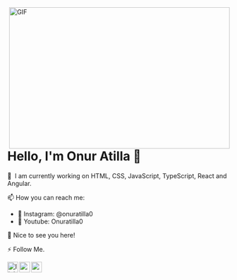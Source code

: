 <img align="right" alt="GIF" src="https://github.com/abhisheknaiidu/abhisheknaiidu/blob/master/code.gif?raw=true" width="500" height="320" />

# Hello, I'm Onur Atilla 👋

🔭  I am currently working on HTML, CSS, JavaScript, TypeScript, React and Angular.

📫 How you can reach me:
- 🚀 Instagram: @onuratilla0
- 🤖 Youtube: Onuratilla0

💬 Nice to see you here!

⚡ Follow Me.

[<img align="left" alt="linkedin | LinkedIn" width="24px" src="https://raw.githubusercontent.com/peterthehan/peterthehan/master/assets/linkedin.svg" />][linkedin]
[<img align="left" height="24" width="24" src="https://cdn.jsdelivr.net/npm/simple-icons@v4/icons/instagram.svg" />][instagram]
[<img align="left" height="24" width="24" src="https://cdn.jsdelivr.net/npm/simple-icons@v4/icons/gmail.svg" />][gmail]

[instagram]: https://www.instagram.com/onuratilla0
[linkedin]: https://www.linkedin.com/in/onur-atilla-3066a1264/
[gmail]: mailto:onuratilla00@gmail.com
